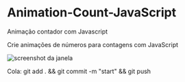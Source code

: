 # Animation-Count-JavaScript
Animação contador com Javascript


Crie animações de números para contagens com JavaScript



![screenshot da janela](https://github.com/josiasviskoo/Animation-Count-JavaScript/animador-javascript.png)


Cola: git add . && git commit -m "start" && git push
